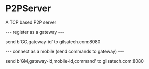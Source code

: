 # P2PServer
A TCP based P2P server


--- register as a gateway ---

send    b'GG,gateway-id'    to   gilsatech.com:8080

--- connect as a mobile (send commands to gateway) ---

send    b'GM,gateway-id,mobile-id,command'    to    gilsatech.com:8080
